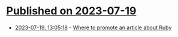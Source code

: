 # [Published on 2023-07-19](index.md)

* [2023-07-19, 13:05:18](https://lobste.rs/s/qyxaya/where_promote_article_about_ruby) - [Where to promote an article about Ruby](https://allaboutcoding.ghinda.com/where-to-promote-an-article-about-ruby)
